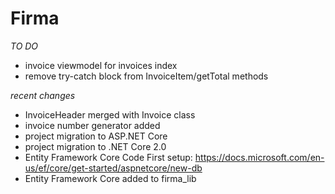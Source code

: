 # Firma

*TO DO*
- invoice viewmodel for invoices index
- remove try-catch block from InvoiceItem/getTotal methods



*recent changes*
- InvoiceHeader merged with Invoice class
- invoice number generator added
- project migration to ASP.NET Core
- project migration to .NET Core 2.0
- Entity Framework Core Code First setup: 
https://docs.microsoft.com/en-us/ef/core/get-started/aspnetcore/new-db
- Entity Framework Core added to firma_lib
